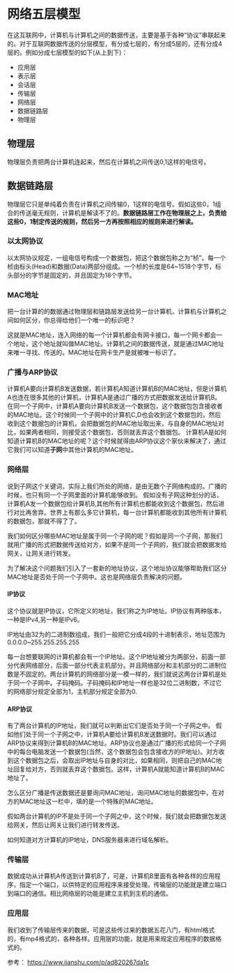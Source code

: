 # 网络五层模型
在这互联网中，计算机与计算机之间的数据传送，主要是基于各种“协议”串联起来的。对于互联网数据传送的分层模型，有分成七层的，有分成5层的，还有分成4层的。例如分成七层模型的如下(从上到下)：
* 应用层
* 表示层
* 会话层
* 传输层
* 网络层
* 数据链路层
* 物理层

## 物理层
物理层负责把两台计算机连起来，然后在计算机之间传送0,1这样的电信号。

## 数据链路层
物理层它只是单纯着负责在计算机之间传输0，1这样的电信号。假如这些0，1组合的传送毫无规则，计算机是解读不了的。**数据链路层工作在物理层之上，负责给这些0，1制定传送的规则，然后另一方再按照相应的规则来进行解读。**

### 以太网协议
以太网协议规定，一组电信号构成一个数据包，把这个数据包称之为“桢”。每一个桢由标头(Head)和数据(Data)两部分组成。一个桢的长度是64~1518个字节，标头部分的字节是固定的，并且固定为18个字节。

### MAC地址
把一台计算的的数据通过物理层和链路层发送给另一台计算机，计算机与计算机之间如何区分，你总得给他们一个唯一的标识吧？

这就是MAC地址，连入网络的每一个计算机都会有网卡接口，每一个网卡都会一个地址，这个地址就叫做MAC地址。计算机之间的数据传送，就是通过MAC地址来唯一寻找、传送的。MAC地址在网卡生产是就被唯一标识了。

### 广播与ARP协议
计算机A要向计算机B发送数据，若计算机A知道计算机B的MAC地址，但是计算机A也连在很多其他的计算机，计算机A是通过广播的方式把数据发送给计算机B。在同一个子网中，计算机A要向计算机B发送一个数据包，这个数据包包含接收者的MAC地址。这个时候同一个子网中的计算机C,D也会收到这个数据包的，然后收到这个数据包的计算机，会把数据包的MAC地址取出来，与自身的MAC地址对比，如果两者相同，则接受这个数据包，否则就丢弃这个数据包。
计算机A是如何知道计算机B的MAC地址的呢？这个时候就得由ARP协议这个家伙来解决了，通过它我们可以知道**子网**中其他计算机的MAC地址。

### 网络层

说到子网这个关键词，实际上我们所处的网络，是由无数个子网络构成的。广播的时候，也只有同一个子网里面的计算机能够收到。 假如没有子网这种划分的话，计算机A发一个数据包给计算机B,其他所有计算机也都能收到这个数据包，然后进行对比再舍弃。世界上有那么多它计算机，每一台计算机都能收到其他所有计算机的数据包，那就不得了了。

我们如何区分哪些MAC地址是属于同一个子网的呢？假如是同一个子网，那我们就用广播的形式把数据传送给对方，如果不是同一个子网的，我们就会把数据发给网关，让网关进行转发。

为了解决这个问题我们引入了一套新的地址协议，这个地址协议能够帮助我们区分MAC地址是否处于同一个子网中。这也是网络层负责解决的问题。

#### IP协议
这个协议就是IP协议，它所定义的地址，我们称之为IP地址。IP协议有两种版本，一种是IPv4,另一种是IPv6。

IP地址由32为的二进制数组成，我们一般把它分成4段的十进制表示，地址范围为0.0.0.0~255.255.255.255

每一台想要联网的计算机都会有一个IP地址。这个IP地址被分为两部分，前面一部分代表网络部分，后面一部分代表主机部分。并且网络部分和主机部分的二进制位数是不固定的。两台计算机的网络部分是一模一样的，我们就说这两台计算机是处于同一个子网中。子码掩码。子码掩码和IP地址一样也是32位二进制数，不过它的网络部分规定全部为1，主机部分规定全部为0.


#### ARP协议
有了两台计算机的IP地址，我们就可以判断出它们是否处于同一个子网之中。 假如他们处于同一个子网之中，计算机A要给计算机B发送数据时。我们可以通过ARP协议来得到计算机B的MAC地址。ARP协议也是通过广播的形式给同一个子网中的每台电脑发送一个数据包(当然，这个数据包会包含接收方的IP地址)。对方收到这个数据包之后，会取出IP地址与自身的对比，如果相同，则把自己的MAC地址回复给对方，否则就丢弃这个数据包。这样，计算机A就能知道计算机B的MAC地址了。

怎么区分广播是传送数据还是要询问MAC地址，询问MAC地址的数据包中，在对方的MAC地址这一栏中，填的是一个特殊的MAC地址。

假如两台计算机的IP不是处于同一个子网之中，这个时候，我们就会把数据包发送给网关，然后让网关让我们进行转发传送。

如何知道对方计算机的IP地址，DNS服务器来进行域名解析。

### 传输层

数据成功从计算机A传送到计算机B了，可是，计算机B里面有各种各样的应用程序，指定一个端口，以供特定的应用程序来接受处理。传输层的功能就是建立端口到端口的通信。相比网络层的功能是建立主机到主机的通信。


### 应用层

我们收到了传输层传来的数据，可是这些传过来的数据五花八门，有html格式的，有mp4格式的，各种各样。应用层的功能，就是用来规定应用程序的数据格式的。

参考：
https://www.jianshu.com/p/ad820267da1c

